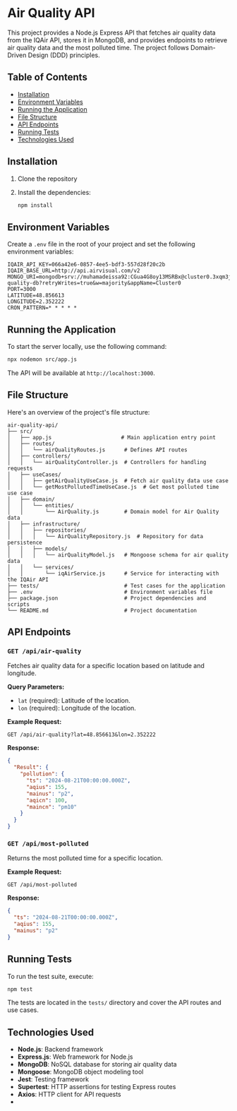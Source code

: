 # Air Quality API

This project provides a Node.js Express API that fetches air quality data from the IQAir API, stores it in MongoDB, and provides endpoints to retrieve air quality data and the most polluted time. The project follows Domain-Driven Design (DDD) principles.

## Table of Contents

- [Installation](#installation)
- [Environment Variables](#environment-variables)
- [Running the Application](#running-the-application)
- [File Structure](#file-structure)
- [API Endpoints](#api-endpoints)
- [Running Tests](#running-tests)
- [Technologies Used](#technologies-used)

## Installation

1. Clone the repository

2. Install the dependencies:

    ```bash
    npm install
    ```

## Environment Variables

Create a `.env` file in the root of your project and set the following environment variables:

```env
IQAIR_API_KEY=066a42e6-0857-4ee5-bdf3-557d28f20c2b
IQAIR_BASE_URL=http://api.airvisual.com/v2
MONGO_URI=mongodb+srv://muhamadeissa92:CGua4G8oy13MSRBx@cluster0.3xqm3j5.mongodb.net/air-quality-db?retryWrites=true&w=majority&appName=Cluster0
PORT=3000
LATITUDE=48.856613
LONGITUDE=2.352222
CRON_PATTERN=* * * * * 
```

## Running the Application

To start the server locally, use the following command:

```bash
npx nodemon src/app.js
```

The API will be available at `http://localhost:3000`.

## File Structure

Here's an overview of the project's file structure:

```
air-quality-api/
├── src/
│   ├── app.js                      # Main application entry point
│   ├── routes/
│   │   └── airQualityRoutes.js      # Defines API routes
│   ├── controllers/
│   │   └── airQualityController.js  # Controllers for handling requests
│   ├── useCases/
│   │   ├── getAirQualityUseCase.js  # Fetch air quality data use case
│   │   └── getMostPollutedTimeUseCase.js  # Get most polluted time use case
│   ├── domain/
│   │   └── entities/
│   │       └── AirQuality.js        # Domain model for Air Quality data
│   ├── infrastructure/
│   │   ├── repositories/
│   │   │   └── AirQualityRepository.js  # Repository for data persistence
│   │   ├── models/
│   │   │   └── airQualityModel.js   # Mongoose schema for air quality data
│   │   └── services/
│   │       └── iqAirService.js      # Service for interacting with the IQAir API
├── tests/                           # Test cases for the application
├── .env                             # Environment variables file
├── package.json                     # Project dependencies and scripts
└── README.md                        # Project documentation
```

## API Endpoints

### `GET /api/air-quality`
Fetches air quality data for a specific location based on latitude and longitude.

**Query Parameters:**
- `lat` (required): Latitude of the location.
- `lon` (required): Longitude of the location.

**Example Request:**
```
GET /api/air-quality?lat=48.856613&lon=2.352222
```

**Response:**
```json
{
  "Result": {
    "pollution": {
      "ts": "2024-08-21T00:00:00.000Z",
      "aqius": 155,
      "mainus": "p2",
      "aqicn": 100,
      "maincn": "pm10"
    }
  }
}
```

### `GET /api/most-polluted`
Returns the most polluted time for a specific location.

**Example Request:**
```
GET /api/most-polluted
```

**Response:**
```json
{
  "ts": "2024-08-21T00:00:00.000Z",
  "aqius": 155,
  "mainus": "p2"
}
```

## Running Tests

To run the test suite, execute:

```bash
npm test
```

The tests are located in the `tests/` directory and cover the API routes and use cases.

## Technologies Used

- **Node.js**: Backend framework
- **Express.js**: Web framework for Node.js
- **MongoDB**: NoSQL database for storing air quality data
- **Mongoose**: MongoDB object modeling tool
- **Jest**: Testing framework
- **Supertest**: HTTP assertions for testing Express routes
- **Axios**: HTTP client for API requests
- 
